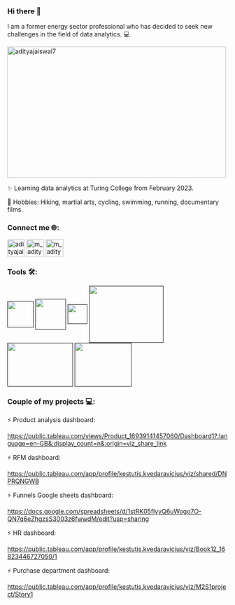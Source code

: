 ### Hi there 👋
I am a former energy sector professional who has decided to seek new challenges in the field of data analytics. 💻

<a href="https://media3.giphy.com/media/v1.Y2lkPTc5MGI3NjExZTY4eTF3aGcyNHhwcmFrNng5ampuazF3ZnByNnZpam1tZXNtZjR5dSZlcD12MV9pbnRlcm5hbF9naWZfYnlfaWQmY3Q9Zw/sOzHwf1DF8h96A5tXU/giphy.gif" target="blank"><img align="center" src="https://media3.giphy.com/media/v1.Y2lkPTc5MGI3NjExZTY4eTF3aGcyNHhwcmFrNng5ampuazF3ZnByNnZpam1tZXNtZjR5dSZlcD12MV9pbnRlcm5hbF9naWZfYnlfaWQmY3Q9Zw/sOzHwf1DF8h96A5tXU/giphy.gif" alt="adityajaiswal7" height="300" width="500" /></a> 

✨ Learning data analytics at Turing College from February 2023.

💓 Hobbies: Hiking, martial arts, cycling, swimming, running, documentary films.

<h3 align="left">Connect me 🌐:</h3>
<p align="left">
<a href="https://www.linkedin.com/in/k%C4%99stutis-kvedaravi%C4%8Dius/" target="blank"><img align="center" src="https://icon-library.com/images/linkedin-app-icon/linkedin-app-icon-24.jpg" alt="adityajaiswal7" height="40" width="40" /></a>     
<a href="https://www.facebook.com/kestas.kvedaravicius/" target="blank"><img align="center" src="https://icon-library.com/images/facebook-icon-32-x-32/facebook-icon-32-x-32-4.jpg" alt="m_aditya_jaiswal" height="40" width="40" /></a>
<a href="mailto:kvedaravicius.kestutis@gmail.com" target="blank"><img align="center" src="https://icon-library.com/images/gmail-icon-svg/gmail-icon-svg-27.jpg" alt="m_aditya_jaiswal" height="40" width="40" /></a>

<h3 align="left">Tools 🛠:</h3>
<p align="left">
<a href="" target="blank"><img align="center" src="https://icon-library.com/images/sql-icon/sql-icon-5.jpg" height="60" width="60" /></a>  
<a href="" target="blank"><img align="center" src="https://www.westonschools.org/wp-content/uploads/2017/06/google-sheets-icon-300x284.jpg" height="70" width="70" /></a>  
<a href="" target="blank"><img align="center" src="https://static-00.iconduck.com/assets.00/ms-excel-icon-512x506-kad3cmyu.png" height="45" width="45" /></a>  
<a href="" target="blank"><img align="center" src="https://logowik.com/content/uploads/images/google-bigquery6102.jpg" height="130" width="170" /></a>      
<a href="" target="blank"><img align="center" src="https://logos-world.net/wp-content/uploads/2021/10/Tableau-Logo.png" height="100" width="150" /></a>       
<a href="" target="blank"><img align="center" src="https://www.svgrepo.com/show/303251/mysql-logo.svg" height="100" width="130" /></a>    
  
### Couple of my projects 💻:

⚡ Product analysis dashboard:

https://public.tableau.com/views/Product_16939141457060/Dashboard1?:language=en-GB&:display_count=n&:origin=viz_share_link

⚡ RFM dashboard:

https://public.tableau.com/app/profile/kestutis.kvedaravicius/viz/shared/DNPRQNGWB

⚡ Funnels Google sheets dashboard:

https://docs.google.com/spreadsheets/d/1stRK05flyyQ6uWogo7O-QN7q6eZhgzsS3003z6fwwdM/edit?usp=sharing

⚡ HR dashboard:

https://public.tableau.com/app/profile/kestutis.kvedaravicius/viz/Book12_16823446727050/1

⚡ Purchase department dashboard:

https://public.tableau.com/app/profile/kestutis.kvedaravicius/viz/M2S1project/Story1
